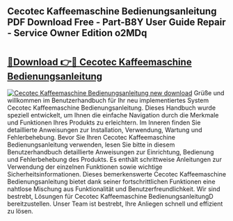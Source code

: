 ## Cecotec Kaffeemaschine Bedienungsanleitung PDF Download Free - Part-B8Y User Guide Repair - Service Owner Edition o2MDq

# <h2><a href="http://df31o2.blite.top/?on=Cecotec+Kaffeemaschine+Bedienungsanleitung">🔗Download 👉🔴 Cecotec Kaffeemaschine Bedienungsanleitung</a></h2>

[![Cecotec Kaffeemaschine Bedienungsanleitung new download](https://i.imgur.com/lujVjoI.png)](http://df31o2.blite.top/?on=Cecotec+Kaffeemaschine+Bedienungsanleitung)
Grüße und willkommen im Benutzerhandbuch für Ihr neu implementiertes System Cecotec Kaffeemaschine Bedienungsanleitung. Dieses Handbuch wurde speziell entwickelt, um Ihnen die einfache Navigation durch die Merkmale und Funktionen Ihres Produkts zu erleichtern. Im Inneren finden Sie detaillierte Anweisungen zur Installation, Verwendung, Wartung und Fehlerbehebung. Bevor Sie Ihren Cecotec Kaffeemaschine Bedienungsanleitung verwenden, lesen Sie bitte in diesem Benutzerhandbuch detaillierte Anweisungen zur Einrichtung, Bedienung und Fehlerbehebung des Produkts. Es enthält schrittweise Anleitungen zur Verwendung der einzelnen Funktionen sowie wichtige Sicherheitsinformationen. Dieses bemerkenswerte Cecotec Kaffeemaschine Bedienungsanleitung bietet dank seiner fortschrittlichen Funktionen eine nahtlose Mischung aus Funktionalität und Benutzerfreundlichkeit. Wir sind bestrebt, Lösungen für Cecotec Kaffeemaschine BedienungsanleitungD bereitzustellen. Unser Team ist bestrebt, Ihre Anliegen schnell und effizient zu lösen.
